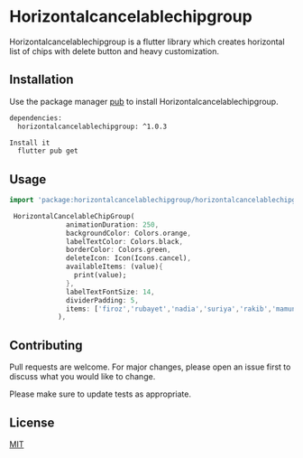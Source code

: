 # Horizontalcancelablechipgroup

Horizontalcancelablechipgroup is a flutter library which creates horizontal list of chips with delete button and heavy customization.

## Installation

Use the package manager [pub](https://pub.dev) to install Horizontalcancelablechipgroup.

```bash
dependencies:
  horizontalcancelablechipgroup: ^1.0.3
```
```bash
Install it
  flutter pub get
```

## Usage

```dart
import 'package:horizontalcancelablechipgroup/horizontalcancelablechipgroup.dart';

 HorizontalCancelableChipGroup(
              animationDuration: 250,
              backgroundColor: Colors.orange,
              labelTextColor: Colors.black,
              borderColor: Colors.green,
              deleteIcon: Icon(Icons.cancel),
              availableItems: (value){
                print(value);
              },
              labelTextFontSize: 14,
              dividerPadding: 5,
              items: ['firoz','rubayet','nadia','suriya','rakib','mamun'],
            ),
```

## Contributing
Pull requests are welcome. For major changes, please open an issue first to discuss what you would like to change.

Please make sure to update tests as appropriate.

## License
[MIT](https://choosealicense.com/licenses/mit/)